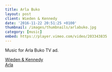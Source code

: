 ```yaml
---
title: Arla Buko
layout: post
client: Wieden & Kennedy
date: '2016-11-22 20:51:25 +0100'
thumbnail: /images/thumbnails/arlabuko.jpg
category: [music]
embed: https://player.vimeo.com/video/203343835
---
```


Music for Arla Buko TV ad.

<a href="http://wklondon.com/">Wieden & Kennedy</a><br>
<a href="http://www.arla.com/our-brands/arla-buko/">Arla</a>
